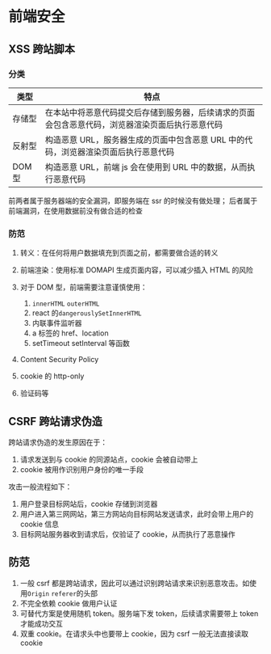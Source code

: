 # 前端安全

## XSS 跨站脚本

### 分类

| 类型   | 特点                                                                                             |
| ------ | ------------------------------------------------------------------------------------------------ |
| 存储型 | 在本站中将恶意代码提交后存储到服务器，后续请求的页面会包含恶意代码，浏览器渲染页面后执行恶意代码 |
| 反射型 | 构造恶意 URL，服务器生成的页面中包含恶意 URL 中的代码，浏览器渲染页面后执行恶意代码              |
| DOM 型 | 构造恶意 URL，前端 js 会在使用到 URL 中的数据，从而执行恶意代码                                  |

前两者属于服务器端的安全漏洞，即服务端在 ssr 的时候没有做处理；
后者属于前端漏洞，在使用数据前没有做合适的检查

### 防范

1. 转义：在任何将用户数据填充到页面之前，都需要做合适的转义
2. 前端渲染：使用标准 DOMAPI 生成页面内容，可以减少插入 HTML 的风险
3. 对于 DOM 型，前端需要注意谨慎使用：

   1. `innerHTML` `outerHTML`
   2. react 的`dangerouslySetInnerHTML`
   3. 内联事件监听器
   4. a 标签的 href、location
   5. setTimeout setInterval 等函数

4. Content Security Policy
5. cookie 的 http-only
6. 验证码等

## CSRF 跨站请求伪造

跨站请求伪造的发生原因在于：

1. 请求发送到与 cookie 的同源站点，cookie 会被自动带上
2. cookie 被用作识别用户身份的唯一手段

攻击一般流程如下：

1. 用户登录目标网站后，cookie 存储到浏览器
2. 用户进入第三网网站，第三方网站向目标网站发送请求，此时会带上用户的 cookie 信息
3. 目标网站服务器收到请求后，仅验证了 cookie，从而执行了恶意操作

## 防范

1. 一般 csrf 都是跨站请求，因此可以通过识别跨站请求来识别恶意攻击。如使用`Origin` `referer`的头部
2. 不完全依赖 cookie 做用户认证
3. 可替代方案是使用随机 token。服务端下发 token，后续请求需要带上 token 才能成功交互
4. 双重 cookie。在请求头中也要带上 cookie，因为 csrf 一般无法直接读取 cookie
